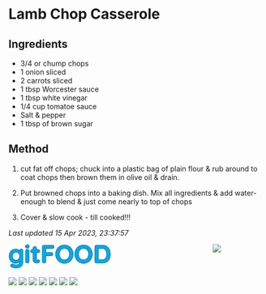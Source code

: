 # Lamb Chop Casserole

## Ingredients

- 3/4 or chump chops
- 1 onion sliced
- 2 carrots sliced
- 1 tbsp Worcester sauce
- 1 tbsp white vinegar
- 1/4 cup tomatoe sauce
- Salt & pepper
- 1 tbsp of brown sugar

## Method

1. cut fat off chops; chuck into a plastic bag of plain flour & rub around to coat chops then brown them in olive oil & drain.

2. Put browned chops into a baking dish. Mix all ingredients & add water- enough to blend & just come nearly to top of chops

3. Cover & slow cook - till cooked!!!

*Last updated 15 Apr 2023, 23:37:57*

<img src="../images/logo_sm.png" width="40%" />

<img src="https://profile-counter.glitch.me/fexofenadine_lambchopcasserole/count.svg" width="20%" align="right" />

<img src="https://img.shields.io/badge/tag-lamb-blue.svg" /> <img src="https://img.shields.io/badge/tag-baked-blue.svg" /> <img src="https://img.shields.io/badge/tag-fried-blue.svg" /> <img src="https://img.shields.io/badge/tag-battered-blue.svg" /> <img src="https://img.shields.io/badge/tag-Aussie-blue.svg" /> <img src="https://img.shields.io/badge/tag-family-blue.svg" /> <img src="https://img.shields.io/badge/tag-casserole-blue.svg" /> 